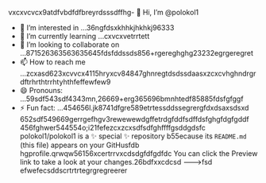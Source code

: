 vxcxvcvcx9atdfvbdfdfbreyrdsssdffhg- 👋 Hi, I’m @polokol1
- 👀 I’m interested in ...36ngfdsxkhhkjhkhkj96333
- 🌱 I’m currently learning ...cxvcxvetrrtett
- 💞️ I’m looking to collaborate on ...871526363563635645fdsfddssds856+rgereghghg23232egrgeregret
- 📫 How to reach me ...zcxasd623xcvvcx4115hryxcv84847ghnregtdsdssdaasxzcxcvhghndrgrdftrhrthtrrhtyhthfeffewfew9
- 😄 Pronouns: ...59sdf543sdf4343mn,26669+erg365696bmnhtedf85885fdsfgfggf
- ⚡ Fun fact: ...454656l.jk8741dfgre589etrtessddssegrergfdxdsaxsdsxd
652sdf549669gerrgefhgv3rewewewdgffetrdgfddfsdffdsfghgfdgfgddf
  456fghwer544554o;i21fefezcxzcxsdfsdfghffffgsddgdsfc
polokol1/polokol1 is a ✨ special ✨ repository b55ecause its `README.md` (this file) appears on your GitHusfdb hgprofile.qrwqw56156xcertrrvxcdsdgfdfgdfdc
You can click the Preview link to take a look at your changes.26bdfxxcdcsd
--->fsd
efwefecsddscrtrtrtegrgregreerer
